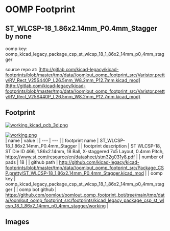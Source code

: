 # OOMP Footprint  
## ST_WLCSP-18_1.86x2.14mm_P0.4mm_Stagger  by none  
  
oomp key: oomp_kicad_legacy_package_csp_st_wlcsp_18_1_86x2_14mm_p0_4mm_stagger  
  
source repo at: [http://gitlab.com/kicad-legacy/kicad-footprints/blob/master/tmp/data//oomlout_oomp_footprint_src/Varistor.pretty/RV_Rect_V25S440P_L26.5mm_W8.2mm_P12.7mm.kicad_mod](http://gitlab.com/kicad-legacy/kicad-footprints/blob/master/tmp/data//oomlout_oomp_footprint_src/Varistor.pretty/RV_Rect_V25S440P_L26.5mm_W8.2mm_P12.7mm.kicad_mod)  
## Footprint  
  
[![working_kicad_pcb_3d.png](working_kicad_pcb_3d_600.png)](working_kicad_pcb_3d.png)  
  
[![working.png](working_600.png)](working.png)  
| name | value | 
| --- | --- | 
| footprint name | ST_WLCSP-18_1.86x2.14mm_P0.4mm_Stagger | 
| footprint description | ST WLCSP-18, ST Die ID 466, 1.86x2.14mm, 18 Ball, X-staggered 7x5 Layout, 0.4mm Pitch, https://www.st.com/resource/en/datasheet/stm32g031y8.pdf | 
| number of pads | 18 | 
| github path | http://github.com/kicad-legacy/kicad-footprints/blob/master/tmp/data//oomlout_oomp_footprint_src/Package_CSP.pretty/ST_WLCSP-18_1.86x2.14mm_P0.4mm_Stagger.kicad_mod | 
| oomp key | oomp_kicad_legacy_package_csp_st_wlcsp_18_1_86x2_14mm_p0_4mm_stagger | 
| oomp bot github | https://github.com/oomlout/oomlout_oomp_footprint_bot/tree/main/tmp/data//oomlout_oomp_footprint_src/footprints/kicad_legacy_package_csp_st_wlcsp_18_1_86x2_14mm_p0_4mm_stagger/working | 
## Images  
